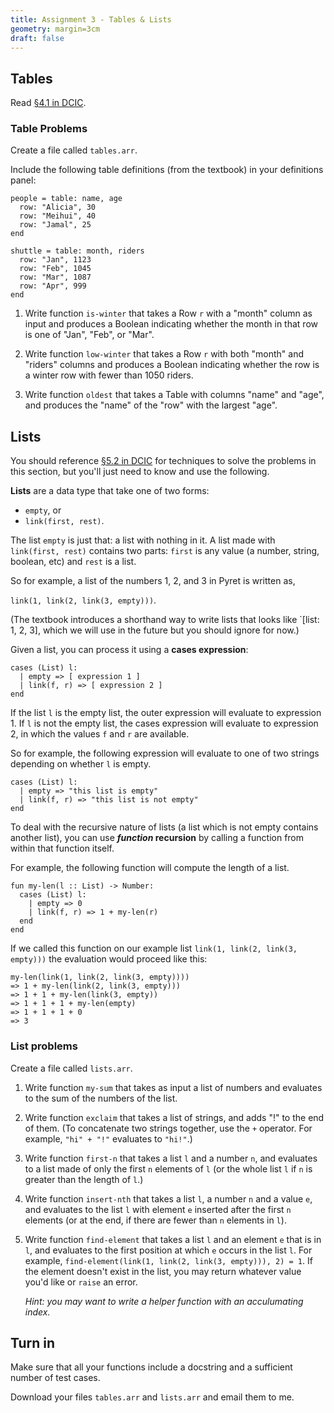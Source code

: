 ```yaml
---
title: Assignment 3 - Tables & Lists
geometry: margin=3cm
draft: false
---
```


## Tables

Read [§4.1 in DCIC](https://dcic-world.org/2023-02-21/intro-tabular-data.html).

### Table Problems

Create a file called `tables.arr`.

Include the following table definitions (from the textbook) in your definitions panel:

    people = table: name, age
      row: "Alicia", 30
      row: "Meihui", 40
      row: "Jamal", 25
    end

    shuttle = table: month, riders
      row: "Jan", 1123
      row: "Feb", 1045
      row: "Mar", 1087
      row: "Apr", 999
    end

1. Write function `is-winter` that takes a Row `r` with a "month" column as input and produces a Boolean indicating whether the month in that row is one of "Jan", "Feb", or "Mar".

2. Write function `low-winter` that takes a Row `r` with both "month" and "riders" columns and produces a Boolean indicating whether the row is a winter row with fewer than 1050 riders.

3. Write function `oldest` that takes a Table with columns "name" and "age", and produces the "name" of the "row" with the largest "age".


## Lists

You should reference [§5.2 in DCIC](https://dcic-world.org/2023-02-21/processing-lists.html) for techniques to solve the problems in this section, but you'll just need to know and use the following.

__Lists__ are a data type that take one of two forms:

- `empty`, or
- `link(first, rest)`.

The list `empty` is just that: a list with nothing in it. A list made with `link(first, rest)` contains two parts: `first` is any value (a number, string, boolean, etc) and `rest` is a list.

So for example, a list of the numbers 1, 2, and 3 in Pyret is written as,

`link(1, link(2, link(3, empty)))`.

(The textbook introduces a shorthand way to write lists that looks like `[list: 1, 2, 3], which we will use in the future but you should ignore for now.)

Given a list, you can process it using a __cases expression__:

    cases (List) l:
      | empty => [ expression 1 ]
      | link(f, r) => [ expression 2 ]
    end

If the list `l` is the empty list, the outer expression will evaluate to expression 1. If `l` is not the empty list, the cases expression will evaluate to expression 2, in which the values `f` and `r` are available.

So for example, the following expression will evaluate to one of two strings depending on whether `l` is empty.

    cases (List) l:
      | empty => "this list is empty"
      | link(f, r) => "this list is not empty"
    end

To deal with the recursive nature of lists (a list which is not empty contains another list), you can use ___function_ recursion__ by calling a function from within that function itself.

For example, the following function will compute the length of a list.

    fun my-len(l :: List) -> Number:
      cases (List) l:
        | empty => 0
        | link(f, r) => 1 + my-len(r)
      end
    end

If we called this function on our example list `link(1, link(2, link(3, empty)))` the evaluation would proceed like this:

    my-len(link(1, link(2, link(3, empty))))
    => 1 + my-len(link(2, link(3, empty)))
    => 1 + 1 + my-len(link(3, empty))
    => 1 + 1 + 1 + my-len(empty)
    => 1 + 1 + 1 + 0
    => 3

### List problems

Create a file called `lists.arr`.

1. Write function `my-sum` that takes as input a list of numbers and evaluates to the sum of the numbers of the list.

2. Write function `exclaim` that takes a list of strings, and adds "!" to the end of them. (To concatenate two strings together, use the `+` operator. For example, `"hi" + "!"` evaluates to `"hi!"`.)

3. Write function `first-n` that takes a list `l` and a number `n`, and evaluates to a list made of only the first `n` elements of `l` (or the whole list `l` if `n` is greater than the length of `l`.)

4. Write function `insert-nth` that takes a list `l`, a number `n` and a value `e`, and evaluates to the list `l` with element `e` inserted after the first `n` elements (or at the end, if there are fewer than `n` elements in `l`).

5. Write function `find-element` that takes a list `l` and an element `e` that is in `l`, and evaluates to the first position at which `e` occurs in the list `l`. For example, `find-element(link(1, link(2, link(3, empty))), 2) = 1`. If the element doesn't exist in the list, you may return whatever value you'd like or `raise` an error.

	_Hint: you may want to write a helper function with an acculumating index._

## Turn in

Make sure that all your functions include a docstring and a sufficient number of test cases.

Download your files `tables.arr` and `lists.arr` and email them to me.
